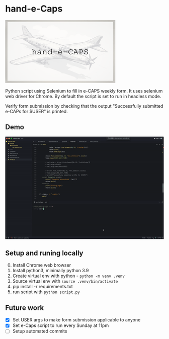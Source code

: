 # hand-e-Caps

<img src="./demo/hand-e-caps.png" width="350" height="200" alt="hand-e-caps-img"/>

Python script using Selenium to fill in e-CAPS weekly form. It uses selenium web driver for Chrome. By default the script is set to run in headless mode.

Verify form submission by checking that the output "Successfully submitted e-CAPs for $USER" is printed.

## Demo

![demo](./demo/handecaps-demo.gif)

## Setup and runing locally

0. Install Chrome web browser
1. Install python3, minimally python 3.9
2. Create virtual env with python - `python -m venv .venv`
3. Source virtual env with `source .venv/bin/activate`
4. pip install -r requirements.txt
5. run script with `python script.py`

## Future work

- [x] Set USER args to make form submission applicable to anyone
- [x] Set e-Caps script to run every Sunday at 11pm
- [ ] Setup automated commits
